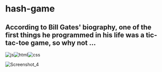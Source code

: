 # hash-game

<h2> According to Bill Gates' biography, one of the first things he programmed in his life was a tic-tac-toe game, so why not ...</h2>


![js](https://img.shields.io/badge/javascript-%23323330.svg?style=for-the-badge&logo=javascript&logoColor=%23F7DF1E)![html](https://img.shields.io/badge/html5-%23E34F26.svg?style=for-the-badge&logo=html5&logoColor=white)![css](https://img.shields.io/badge/css3-%231572B6.svg?style=for-the-badge&logo=css3&logoColor=white)



![Screenshot_4](https://user-images.githubusercontent.com/77704994/123566418-10b07c80-d796-11eb-8713-cae82125fb77.png)
